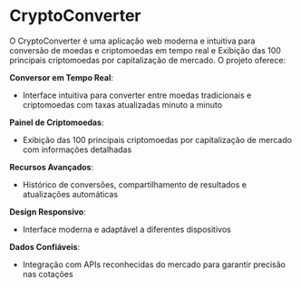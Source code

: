 # CryptoConverter
O CryptoConverter é uma aplicação web moderna e intuitiva para conversão de moedas e criptomoedas em tempo real e Exibição das 100 principais criptomoedas por capitalização de mercado. O projeto oferece:

**Conversor em Tempo Real**:
- Interface intuitiva para converter entre moedas tradicionais e criptomoedas com taxas atualizadas minuto a minuto
  
**Painel de Criptomoedas**:
- Exibição das 100 principais criptomoedas por capitalização de mercado com informações detalhadas

**Recursos Avançados**:
- Histórico de conversões, compartilhamento de resultados e atualizações automáticas

**Design Responsivo**:
- Interface moderna e adaptável a diferentes dispositivos
  
**Dados Confiáveis**:
- Integração com APIs reconhecidas do mercado para garantir precisão nas cotações

